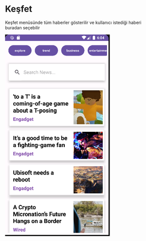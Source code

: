 # Keşfet

Keşfet menüsünde tüm haberler gösterilir ve kullanıcı istediği haberi buradan seçebilir

![](.gitbook/assets/Anasayfa.png)
